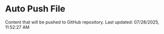 # Auto Push File

Content that will be pushed to GitHub repository.
Last updated: 07/28/2025, 11:52:27 AM